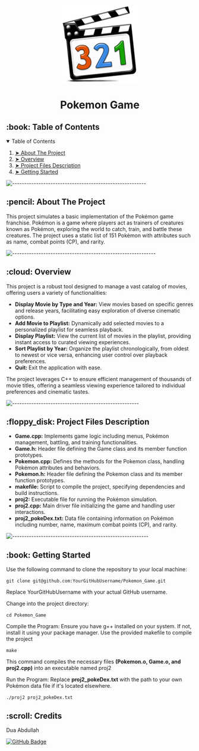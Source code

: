 <p align="center"> 
  <img src="images/movie.png" alt="Pokemon Logo" width="210px" height="210px">
</p>
<h1 align="center"> Pokemon Game </h1>


<!-- TABLE OF CONTENTS -->
<h2 id="table-of-contents"> :book: Table of Contents</h2>

<details open="open">
  <summary>Table of Contents</summary>
  <ol>
    <li><a href="#about-the-project"> ➤ About The Project</a></li>
    <li><a href="#overview"> ➤ Overview</a></li>
    <li><a href="#project-files-description"> ➤ Project Files Description</a></li>
    <li><a href="#getting-started"> ➤ Getting Started</a></li>

  </ol>
</details>


![--------------------------------------------------------](https://raw.githubusercontent.com/andreasbm/readme/master/assets/lines/rainbow.png)

<!-- ABOUT THE PROJECT -->
<h2 id="about-the-project"> :pencil: About The Project</h2>

<p>This project simulates a basic implementation of the Pokémon game franchise. Pokémon is a game where players act as trainers of creatures known as Pokémon, exploring the world to catch, train, and battle these creatures. The project uses a static list of 151 Pokémon with attributes such as name, combat points (CP), and rarity.
</p>

![------------------------------------------------------------](https://raw.githubusercontent.com/andreasbm/readme/master/assets/lines/rainbow.png)

<h2 id="overview"> :cloud: Overview</h2>
<p> This project is a robust tool designed to manage a vast catalog of movies, offering users a variety of functionalities: </p>

<ul>
  <li><strong>Display Movie by Type and Year:</strong> View movies based on specific genres and release years, facilitating easy exploration of diverse cinematic options.</li>
  <li><strong>Add Movie to Playlist:</strong> Dynamically add selected movies to a personalized playlist for seamless playback.</li>
  <li><strong>Display Playlist:</strong> View the current list of movies in the playlist, providing instant access to curated viewing experiences.</li>
  <li><strong>Sort Playlist by Year:</strong> Organize the playlist chronologically, from oldest to newest or vice versa, enhancing user control over playback preferences.</li>
  <li><strong>Quit: </strong> Exit the application with ease. </li>
</ul>

<p>The project leverages C++ to ensure efficient management of thousands of movie titles, offering a seamless viewing experience tailored to individual preferences and cinematic tastes.</p>


![-----------------------------------------------------](https://raw.githubusercontent.com/andreasbm/readme/master/assets/lines/rainbow.png)

<!-- PROJECT FILES DESCRIPTION -->
<h2 id="project-files-description"> :floppy_disk: Project Files Description</h2>

<ul>
<li><strong>Game.cpp:</strong> Implements game logic including menus, Pokémon management, battling, and training functionalities.</li>

<li><strong>Game.h:</strong> Header file defining the Game class and its member function prototypes.</li>
<li><strong>Pokemon.cpp:</strong> Defines the methods for the Pokemon class, handling Pokémon attributes and behaviors.</li>
<li><strong>Pokemon.h:</strong> Header file defining the Pokemon class and its member function prototypes.</li>
<li><strong>makefile:</strong> Script to compile the project, specifying dependencies and build instructions.</li>
<li><strong>proj2:</strong> Executable file for running the Pokémon simulation.</li>
<li><strong>proj2.cpp:</strong> Main driver file initializing the game and handling user interactions.</li>
<li><strong>proj2_pokeDex.txt:</strong> Data file containing information on Pokémon including number, name, maximum combat points (CP), and rarity.</li>
</ul>



![---------------------------------------------------------](https://raw.githubusercontent.com/andreasbm/readme/master/assets/lines/rainbow.png)

<!-- GETTING STARTED -->
<h2 id="getting-started"> :book: Getting Started</h2>

<p>Use the following command to clone the repository to your local machine:</p>
<pre><code>git clone git@github.com:YourGitHubUsername/Pokemon_Game.git</code></pre>
<p>Replace YourGitHubUsername with your actual GitHub username.</p>


<p>Change into the project directory:</p>
<pre><code>cd Pokemon_Game</code></pre>

<p>Compile the Program:  Ensure you have g++ installed on your system. If not, install it using your package manager. Use the provided makefile to compile the project</p>
<pre><code>make</code></pre>
<p>This command compiles the necessary files <strong>(Pokemon.o, Game.o, and proj2.cpp)</strong> into an executable named proj2</p>


<p>Run the Program: Replace <strong>proj2_pokeDex.txt</strong> with the path to your own Pokémon data file if it's located elsewhere.</p>
<pre><code>./proj2 proj2_pokeDex.txt</code></pre>


<!-- CREDITS -->
<h2 id="credits"> :scroll: Credits</h2>

Dua Abdullah 


[![GitHub Badge](https://img.shields.io/badge/GitHub-100000?style=for-the-badge&logo=github&logoColor=white)](https://github.com/Dua974)
